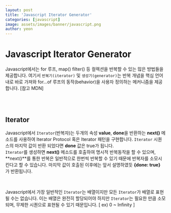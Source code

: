 ```yaml
---
layout: post
title: 'Javascript Iterator Generator'
categories: [javascript]
image: assets/images/banner/javascript.png
author: yeon
---
```


# Javascript Iterator Generator

Javascript에서는 for 루프, map() filter() 등 컬렉션을 반복할 수 있는 많은 방법들을 제공합니다. 여기서 `반복기(iterator)` 및 `생성기(generator)`는 반복 개념을 핵심 언어 내로 바로 가져와 for...of 루프의 동작(behavior)을 사용자 정의하는 메커니즘을 제공합니다. [참고 MDN]

<br><br>

## Iterator

Javascript에서 `Iterator`(반복자)는 두개의 속성 **value**, **done**을 반환하는 **next()** 메소드를 사용하여 Iterator Protocol 혹은 Iterator 패턴을 구현합니다. `Iterator` 시퀀스의 마지막 값이 반환 되었다면 **done** 값은 true가 됩니다. <br>
`Iterator`를 생성하면 **next()** 메소드를 호출하여 명시적 반복동작을 할 수 있으며, **next()**를 통한 반복은 일반적으로 한번씩 반복할 수 있기 때문에 반복자를 소모시킨다고 할 수 있습니다. 마지막 값이 호출된 이후에는 앞서 설명하였듯 **{done: true}** 가 반환됩니다. <br>

<br>

Javascript에서 가장 일반적인 `Iterator`는 배열이지만 모든 `Iterator`가 배열로 표현될 수는 없습니다. 이는 배열은 완전히 할당되어야 하지만 `Iterator`는 필요한 만큼 소모되며, 무제한 시퀀으로 표현될 수 있기 때문입니다. [ ex) 0 ~ Infinity ] <br>

<br>
